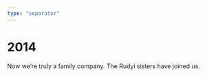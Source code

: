 ```yaml
---
type: "separator"
---
```

# 2014
Now we’re truly a family company. The Rudyi sisters have joined us.
